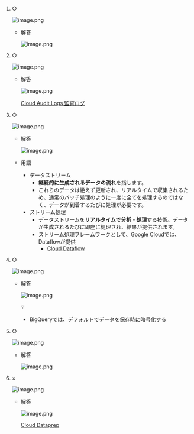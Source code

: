 1. ○
    
    ![image.png](https://prod-files-secure.s3.us-west-2.amazonaws.com/42b16988-a5a8-437d-af8b-c8412ee1342b/1b5390ac-d6ec-4aeb-aef8-c86041e8ab7f/image.png)
    
    - 解答
        
        ![image.png](https://prod-files-secure.s3.us-west-2.amazonaws.com/42b16988-a5a8-437d-af8b-c8412ee1342b/a10a9d4e-ac59-41b9-b940-68e63656abbd/image.png)
        

1. ○
    
    ![image.png](https://prod-files-secure.s3.us-west-2.amazonaws.com/42b16988-a5a8-437d-af8b-c8412ee1342b/9fbedd2f-c683-430a-8274-e50b977583c6/image.png)
    
    - 解答
        
        ![image.png](https://prod-files-secure.s3.us-west-2.amazonaws.com/42b16988-a5a8-437d-af8b-c8412ee1342b/7cc51453-f4bc-4582-9772-546727cc06b4/image.png)
        
        [Cloud Audit Logs 監査ログ](https://www.notion.so/Cloud-Audit-Logs-ec9fc28e0cf5420487bc2d92cdcb419e?pvs=21) 
        

1. ○
    
    ![image.png](https://prod-files-secure.s3.us-west-2.amazonaws.com/42b16988-a5a8-437d-af8b-c8412ee1342b/af8de525-21fd-4fa3-9dc8-20c990c1d112/image.png)
    
    - 解答
        
        ![image.png](https://prod-files-secure.s3.us-west-2.amazonaws.com/42b16988-a5a8-437d-af8b-c8412ee1342b/e6546725-7c12-4964-abe1-295ca51472ee/image.png)
        
    - 用語
        - データストリーム
            - **継続的に生成されるデータの流れ**を指します。
            - これらのデータは絶えず更新され、リアルタイムで収集されるため、通常のバッチ処理のように一度に全てを処理するのではなく、データが到着するたびに処理が必要です。
        - ストリーム処理
            - データストリームを**リアルタイムで分析・処理**する技術。データが生成されるたびに即座に処理され、結果が提供されます。
            - ストリーム処理フレームワークとして、Google Cloudでは、Dataflowが提供
                - [Cloud Dataflow](https://www.notion.so/Cloud-Dataflow-5e6f2b2a9a054b169982ce6fca668388?pvs=21)

1. ○
    
    ![image.png](https://prod-files-secure.s3.us-west-2.amazonaws.com/42b16988-a5a8-437d-af8b-c8412ee1342b/6d87143e-7a9b-4533-ae0d-578fa4b585e5/image.png)
    
    - 解答
        
        ![image.png](https://prod-files-secure.s3.us-west-2.amazonaws.com/42b16988-a5a8-437d-af8b-c8412ee1342b/de57ce3d-4ddf-4aad-89c8-2ca64db4da19/image.png)
        
        <aside>
        💡
        
        - BigQueryでは、デフォルトでデータを保存時に暗号化する
        </aside>
        

1. ○
    
    ![image.png](https://prod-files-secure.s3.us-west-2.amazonaws.com/42b16988-a5a8-437d-af8b-c8412ee1342b/f39c73bc-2b87-4beb-8d94-7172c98fdb75/image.png)
    
    - 解答
        
        ![image.png](https://prod-files-secure.s3.us-west-2.amazonaws.com/42b16988-a5a8-437d-af8b-c8412ee1342b/1f036ab4-7b37-4282-aaeb-50a37e2ffcb7/image.png)
        

1. ×
    
    ![image.png](https://prod-files-secure.s3.us-west-2.amazonaws.com/42b16988-a5a8-437d-af8b-c8412ee1342b/4a8fc939-6617-4445-951e-34c0b5bdab7e/image.png)
    
    - 解答
        
        ![image.png](https://prod-files-secure.s3.us-west-2.amazonaws.com/42b16988-a5a8-437d-af8b-c8412ee1342b/15ffe9a2-ac83-4a63-bd3c-e59288bd28e8/image.png)
        
        [Cloud Dataprep](https://www.notion.so/Cloud-Dataprep-c76a404349194e03a5ac4c1d72e40a99?pvs=21)